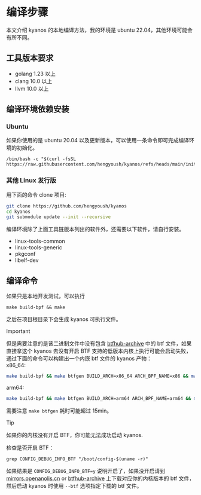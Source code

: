 # 编译步骤

本文介绍 kyanos 的本地编译方法，我的环境是 ubuntu
22.04，其他环境可能会有所不同。

## 工具版本要求

- golang 1.23 以上
- clang 10.0 以上
- llvm 10.0 以上

## 编译环境依赖安装

### Ubuntu

如果你使用的是 ubuntu
20.04 以及更新版本，可以使用一条命令即可完成编译环境的初始化。

```
/bin/bash -c "$(curl -fsSL https://raw.githubusercontent.com/hengyoush/kyanos/refs/heads/main/init_env.sh)"
```

### 其他 Linux 发行版

用下面的命令 clone 项目:

```bash
git clone https://github.com/hengyoush/kyanos
cd kyanos
git submodule update --init --recursive
```

编译环境除了上面工具链版本列出的软件外，还需要以下软件，请自行安装。

- linux-tools-common
- linux-tools-generic
- pkgconf
- libelf-dev

## 编译命令

如果只是本地开发测试，可以执行

```
make build-bpf && make
```

之后在项目根目录下会生成 kyanos 可执行文件。

<!-- prettier-ignore -->
> [!IMPORTANT]
> 但是需要注意的是该二进制文件中没有包含
> [btfhub-archive](https://github.com/aquasecurity/btfhub-archive/)
> 中的 btf 文件，如果直接拿这个 kyanos 去没有开启 BTF 支持的低版本内核上执行可能会启动失败，通过下面的命令可以构建出一个内嵌 btf 文件的 kyanos 产物：  
> x86_64:
>
> ```bash [x86_64]
> make build-bpf && make btfgen BUILD_ARCH=x86_64 ARCH_BPF_NAME=x86 && make
> ```
>
> arm64:
>
> ```bash [arm64]
> make build-bpf && make btfgen BUILD_ARCH=arm64 ARCH_BPF_NAME=arm64 && make
> ```
>
> 需要注意 `make btfgen` 耗时可能超过 15min。

<!-- prettier-ignore -->
> [!TIP]
> 如果你的内核没有开启 BTF，你可能无法成功启动 kyanos.
>
> 检查是否开启 BTF：
>
> ```
> grep CONFIG_DEBUG_INFO_BTF "/boot/config-$(uname -r)"
> ```
>
> 如果结果是 `CONFIG_DEBUG_INFO_BTF=y` 说明开启了，如果没开启请到
> [mirrors.openanolis.cn](https://mirrors.openanolis.cn/coolbpf/btf/) or
> [btfhub-archive](https://github.com/aquasecurity/btfhub-archive/) 上下载对应你的内核版本的 btf 文件，然后启动 kyanos 时使用
> `--btf` 选项指定下载的 btf 文件。
